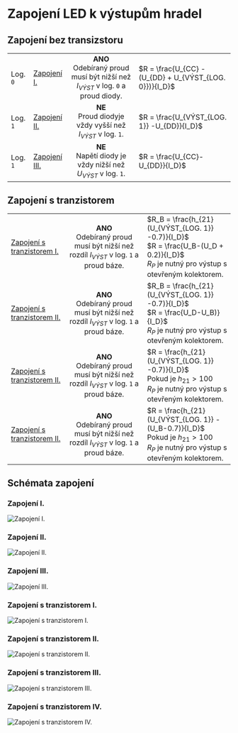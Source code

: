 # Zapojení LED k výstupům hradel

## Zapojení bez transizstoru

|          |                            |                  |                        |
|----------|----------------------------| :--------------: |------------------------|
| Log. `0` | [Zapojení I.](#zapojení-i) | **ANO**</br> Odebíraný proud musí být nižší než $I_{VÝST}$ v log. `0` a proud diody. | $R = \frac{U_{CC} -(U_{DD} + U_{VÝST_{LOG. 0}})}{I_D}$ |
| Log. `1` | [Zapojení II.](#zapojení-ii) | **NE**</br> Proud diodyje vždy vyšší než $I_{VÝST}$ v log. `1`. | $R = \frac{U_{VÝST_{LOG. 1}} -U_{DD}}{I_D}$ |
| Log. `1` | [Zapojení III.](#zapojení-iii)  | **NE**</br> Napětí diody je vždy nižší než $U_{VÝST}$ v log. `1`. | $R = \frac{U_{CC}-U_{DD}}{I_D}$ |

## Zapojení s tranzistorem

|                            |                  |                        |
|----------------------------| :--------------: |------------------------|
|  [Zapojení s tranzistorem I.](#zapojení-s-tranzistorem-i)   | **ANO**</br> Odebíraný proud musí být nižší než rozdíl $I_{VÝST}$ v log. `1` a proud báze. | $R_B = \frac{h_{21}(U_{VÝST_{LOG. 1}} -0.7)}{I_D}$ <br /> $R = \frac{U_B-(U_D + 0.2)}{I_D}$ <br /> $R_P$ je nutný pro výstup s otevřeným kolektorem. |
| [Zapojení s tranzistorem II.](#zapojení-s-tranzistorem-ii)  | **ANO**</br> Odebíraný proud musí být nižší než rozdíl $I_{VÝST}$ v log. `1` a proud báze. | $R_B = \frac{h_{21}(U_{VÝST_{LOG. 1}} -0.7)}{I_D}$ <br /> $R = \frac{U_D-U_B)}{I_D}$ <br /> $R_P$ je nutný pro výstup s otevřeným kolektorem. |
| [Zapojení s tranzistorem II.](#zapojení-s-tranzistorem-iii) | **ANO**</br> Odebíraný proud musí být nižší než rozdíl $I_{VÝST}$ v log. `1` a proud báze. | $R = \frac{h_{21}(U_{VÝST_{LOG. 1}} -0.7)}{I_D}$ <br /> Pokud je $h_{21} > 100$ <br /> $R_P$ je nutný pro výstup s otevřeným kolektorem. |
| [Zapojení s tranzistorem II.](#zapojení-s-tranzistorem-iv)  | **ANO**</br> Odebíraný proud musí být nižší než rozdíl $I_{VÝST}$ v log. `1` a proud báze. | $R = \frac{h_{21}(U_{VÝST_{LOG. 1}} -(U_B-0.7)}{I_D}$ <br /> Pokud je $h_{21} > 100$ <br /> $R_P$ je nutný pro výstup s otevřeným kolektorem. |

 

## Schémata zapojení

### Zapojení I.
<picture>
  <source media="(prefers-color-scheme: dark)" srcset="./TTL_Hradlo_LED__1_flatten.png">
  <source media="(prefers-color-scheme: light)" srcset="./TTL_Hradlo_LED__1.png">
  <img alt="Zapojení I." src="./TTL_Hradlo_LED__1.png">
</picture>

### Zapojení II.
<picture>
  <source media="(prefers-color-scheme: dark)" srcset="./TTL_Hradlo_LED__2_flatten.png">
  <source media="(prefers-color-scheme: light)" srcset="./TTL_Hradlo_LED__2.png">
  <img alt="Zapojení II." src="./TTL_Hradlo_LED__2.png">
</picture>

### Zapojení III.
<picture>
  <source media="(prefers-color-scheme: dark)" srcset="./TTL_Hradlo_LED__3_flatten.png">
  <source media="(prefers-color-scheme: light)" srcset="./TTL_Hradlo_LED__3.png">
  <img alt="Zapojení III." src="./TTL_Hradlo_LED__3.png">
</picture>

### Zapojení s tranzistorem I.
<picture>
  <source media="(prefers-color-scheme: dark)" srcset="TTL_Hradlo_LED_T__1_flatten.png">
  <source media="(prefers-color-scheme: light)" srcset="TTL_Hradlo_LED_T__1.png">
  <img alt="Zapojení s tranzistorem I." src="TTL_Hradlo_LED__1.png">
</picture>

### Zapojení s tranzistorem II.
<picture>
  <source media="(prefers-color-scheme: dark)" srcset="TTL_Hradlo_LED_T__2_flatten.png">
  <source media="(prefers-color-scheme: light)" srcset="TTL_Hradlo_LED_T__2.png">
  <img alt="Zapojení s tranzistorem II." src="TTL_Hradlo_LED_T__2.png">
</picture>

### Zapojení s tranzistorem III.
<picture>
   <source media="(prefers-color-scheme: dark)" srcset="TTL_Hradlo_LED_T__3_flatten.png">
  <source media="(prefers-color-scheme: light)" srcset="TTL_Hradlo_LED_T__3.png">
  <img alt="Zapojení s tranzistorem III." src="TTL_Hradlo_LED_T__3.png">
</picture>

### Zapojení s tranzistorem IV.
<picture>
  <source media="(prefers-color-scheme: dark)" srcset="TTL_Hradlo_LED_T__4_flatten.png">
  <source media="(prefers-color-scheme: light)" srcset="TTL_Hradlo_LED_T__4.png">
  <img alt="Zapojení s tranzistorem IV." src="TTL_Hradlo_LED_T_4.png">
</picture>
